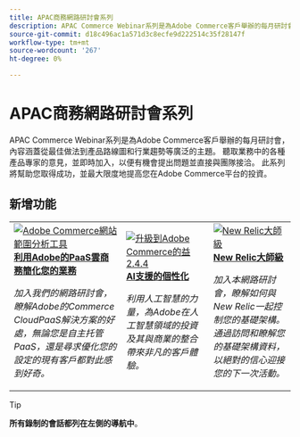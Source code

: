 ```yaml
---
title: APAC商務網路研討會系列
description: APAC Commerce Webinar系列是為Adobe Commerce客戶舉辦的每月研討會，內容涵蓋從最佳做法到產品路線圖和行業趨勢等廣泛的主題。
source-git-commit: d18c496ac1a571d3c8ecfe9d222514c35f28147f
workflow-type: tm+mt
source-wordcount: '267'
ht-degree: 0%

---
```


# APAC商務網路研討會系列

APAC Commerce Webinar系列是為Adobe Commerce客戶舉辦的每月研討會，內容涵蓋從最佳做法到產品路線圖和行業趨勢等廣泛的主題。 聽取業務中的各種產品專家的意見，並即時加入，以便有機會提出問題並直接與團隊接洽。 此系列將幫助您取得成功，並最大限度地提高您在Adobe Commerce平台的投資。

## 新增功能

<table>
<tr>
  <td>
    <a href="https://experienceleague.adobe.com/docs/events/apac-commerce-recordings/2023/adobes-paas-cloud-commerce.html">
      <img alt="Adobe Commerce網站範圍分析工具" src="https://video.tv.adobe.com/v/3419132?format=jpeg" />
    </a>
     <div>
      <a href="https://experienceleague.adobe.com/docs/events/apac-commerce-recordings/2023/adobes-paas-cloud-commerce.html">
        <strong>利用Adobe的PaaS雲商務簡化您的業務</strong>
      </a>
    </div>
    <p>
    <em>加入我們的網路研討會，瞭解Adobe的Commerce CloudPaaS解決方案的好處，無論您是自主托管PaaS，還是尋求優化您的設定的現有客戶都對此感到好奇。</em>
    <p>
  </td>
  <td>
    <a href="https://experienceleague.adobe.com/docs/events/apac-commerce-recordings/2023/ai-personalisation.html">
      <img alt="升級到Adobe Commerce的益2.4.4" src="https://video.tv.adobe.com/v/3419107?format=jpeg" />
    </a>
     <div>
      <a href="https://experienceleague.adobe.com/docs/events/apac-commerce-recordings/2023/ai-personalisation.html">
        <strong>AI支援的個性化</strong>
      </a>
    </div>
    <p>
    <em>利用人工智慧的力量，為Adobe在人工智慧領域的投資及其與商業的整合帶來非凡的客戶體驗。</em>
    <p>
  </td>
  <td>
    <a href="https://experienceleague.adobe.com/docs/commerce-events/apac-commerce/2022/new-relic.html">
      <img alt="New Relic大師級" src="./assets/new-relic.png" />
    </a>
     <div>
      <a href="https://experienceleague.adobe.com/docs/commerce-events/apac-commerce/2022/new-relic.html">
        <strong>New Relic大師級</strong>
      </a>
    </div>
    <p>
    <em>加入本網路研討會，瞭解如何與New Relic一起控制您的基礎架構。 通過訪問和瞭解您的基礎架構資料，以絕對的信心迎接您的下一次活動。</em>
    <p>
  </td>  
</tr>
</table>

>[!TIP]
>
>**所有錄制的會話都列在左側的導航中**。
